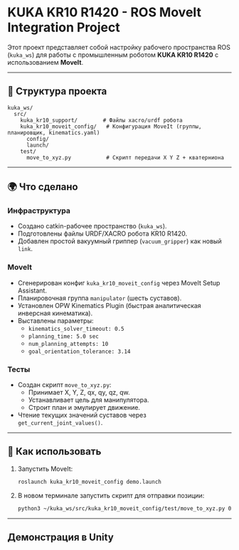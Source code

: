 # KUKA KR10 R1420 - ROS MoveIt Integration Project

Этот проект представляет собой настройку рабочего пространства ROS (`kuka_ws`) для работы с промышленным роботом **KUKA KR10 R1420** с использованием **MoveIt**.

---

## 📁 Структура проекта

```
kuka_ws/
  src/
    kuka_kr10_support/        # Файлы xacro/urdf робота
    kuka_kr10_moveit_config/   # Конфигурация MoveIt (группы, планировщик, kinematics.yaml)
      config/
      launch/
    test/
      move_to_xyz.py           # Скрипт передачи X Y Z + кватерниона
```

---

## 🌍 Что сделано

### Инфраструктура
- Создано catkin-рабочее пространство (`kuka_ws`).
- Подготовлены файлы URDF/XACRO робота KR10 R1420.
- Добавлен простой вакуумный гриппер (`vacuum_gripper`) как новый `link`.

### MoveIt
- Сгенерирован конфиг `kuka_kr10_moveit_config` через MoveIt Setup Assistant.
- Планировочная группа `manipulator` (шесть суставов).
- Установлен OPW Kinematics Plugin (быстрая аналитическая инверсная кинематика).
- Выставлены параметры:
  - `kinematics_solver_timeout: 0.5`
  - `planning_time: 5.0 sec`
  - `num_planning_attempts: 10`
  - `goal_orientation_tolerance: 3.14`

### Тесты
- Создан скрипт `move_to_xyz.py`:
  - Принимает X, Y, Z, qx, qy, qz, qw.
  - Устанавливает цель для манипулятора.
  - Строит план и эмулирует движение.
- Чтение текущих значений суставов через `get_current_joint_values()`.

---

## 🚀 Как использовать

1. Запустить MoveIt:
    ```bash
    roslaunch kuka_kr10_moveit_config demo.launch
    ```
2. В новом терминале запустить скрипт для отправки позиции:
    ```bash
    python3 ~/kuka_ws/src/kuka_kr10_moveit_config/test/move_to_xyz.py 0.5 0.0 0.3 1 0 0 0
    ```

---
## Демонстрация в Unity
